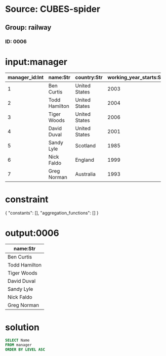 # Source: CUBES-spider
## Group: railway
### ID: 0006

# input:manager

| manager_id:Int | name:Str | country:Str | working_year_starts:Str | age:Int | level:Int |
|---|---|---|---|---|---|
| 1 | Ben Curtis | United States | 2003 | 45 | 5 |
| 2 | Todd Hamilton | United States | 2004 | 55 | 5 |
| 3 | Tiger Woods | United States | 2006 | 46 | 5 |
| 4 | David Duval | United States | 2001 | 47 | 7 |
| 5 | Sandy Lyle | Scotland | 1985 | 48 | 8 |
| 6 | Nick Faldo | England | 1999 | 51 | 11 |
| 7 | Greg Norman | Australia | 1993 | 52 | 12 |

# constraint

{
  "constants": [],
  "aggregation_functions": []
}

# output:0006

| name:Str |
|---|
| Ben Curtis |
| Todd Hamilton |
| Tiger Woods |
| David Duval |
| Sandy Lyle |
| Nick Faldo |
| Greg Norman |

# solution

```sql
SELECT Name
FROM manager
ORDER BY LEVEL ASC
```
